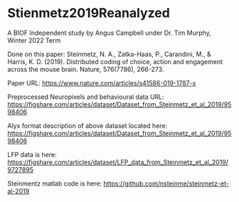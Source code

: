 # Stienmetz2019Reanalyzed
A BIOF Independent study by Angus Campbell under Dr. Tim Murphy, Winter 2022 Term

Done on this paper: Steinmetz, N. A., Zatka-Haas, P., Carandini, M., & Harris, K. D. (2019). Distributed coding of choice, action and engagement across the mouse brain. Nature, 576(7786), 266-273.

Paper URL:  https://www.nature.com/articles/s41586-019-1787-x  

Preprocessed Neuropixels and behavioural data URL: https://figshare.com/articles/dataset/Dataset_from_Steinmetz_et_al_2019/9598406

Alyx format description of above dataset located here:  https://figshare.com/articles/dataset/Dataset_from_Steinmetz_et_al_2019/9598406 

LFP data is here:  https://figshare.com/articles/dataset/LFP_data_from_Steinmetz_et_al_2019/9727895

Steinmentz matlab code is here:  https://github.com/nsteinme/steinmetz-et-al-2019
